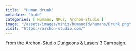 ```yaml
---
title:  "Human drunk"
metadate: "hide"
categories: [ Humans, NPCs, Archon-Studio ]
image: "/assets/images/minis/humanoid/humans/Drunk.png"
visit: "https://archon-studio.com/"
---
```

From the Archon-Studio Dungeons & Lasers 3 Campaign.